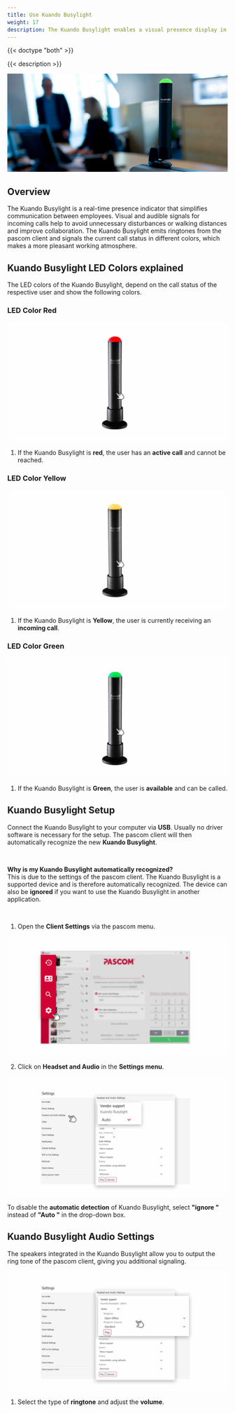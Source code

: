 ```yaml
---
title: Use Kuando Busylight
weight: 17
description: The Kuando Busylight enables a visual presence display in conjunction with the pascom client
---
```


{{< doctype "both" >}}
 
{{< description >}}


![Kuando Busylight](kuando-busylight-image.jpg)
</br>


## Overview


The Kuando Busylight is a real-time presence indicator that simplifies communication between employees. Visual and audible signals for incoming calls help to avoid unnecessary disturbances or walking distances and improve collaboration. The Kuando Busylight emits ringtones from the pascom client and signals the current call status in different colors, which makes a more pleasant working atmosphere.


## Kuando Busylight LED Colors explained

The LED colors of the Kuando Busylight, depend on the call status of the respective user and show the following colors.

### LED Color Red

![Kuando Busylight LED Red](kuando_busylight_red.jpg)
</br>

1. If the Kuando Busylight is **red**, the user has an **active call** and cannot be reached.

### LED Color Yellow

![Kuando Busylight LED Yellow](kuando_busylight_yellow.jpg)
</br>

1. If the Kuando Busylight is **Yellow**, the user is currently receiving an **incoming call**.

### LED Color Green

![Kuando Busylight LED Green](kuando_busylight_green.jpg)
</br>

1. If the Kuando Busylight is **Green**, the user is **available** and can be called.


## Kuando Busylight Setup

Connect the Kuando Busylight to your computer via **USB**. Usually no driver software is necessary for the setup. The pascom client will then automatically recognize the new **Kuando Busylight**. 

<br />

**Why is my Kuando Busylight automatically recognized?**    
This is due to the settings of the pascom client. The Kuando Busylight is a supported device and is therefore automatically recognized. The device can also be **ignored** if you want to use the Kuando Busylight in another application.

<br />

1. Open the **Client Settings** via the pascom menu.


![Open Client Settings](open_clientsettings.jpg)
</br>

2. Click on **Headset and Audio** in the **Settings menu**.


![Kuando Busylight Setup](kuando_busylight_setup.en.jpg)
</br>

To disable the **automatic detection** of Kuando Busylight, select **"ignore "** instead of **"Auto "** in the drop-down box. 

## Kuando Busylight Audio Settings

The speakers integrated in the Kuando Busylight allow you to output the ring tone of the pascom client, giving you additional signaling.

![Kuando Busylight Audio Settings](kuando_busylight_audio.en.jpg)
</br>

1. Select the type of **ringtone** and adjust the **volume**.

<br />